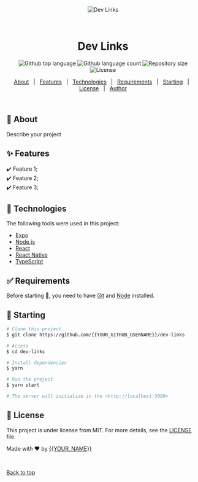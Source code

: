 <div align="center" id="top"> 
  <img src="./.github/app.gif" alt="Dev Links" />

&#xa0;

  <!-- <a href="https://devlinks.netlify.app">Demo</a> -->
</div>

<h1 align="center">Dev Links</h1>

<p align="center">
  <img alt="Github top language" src="https://img.shields.io/github/languages/top/{{YOUR_GITHUB_USERNAME}}/dev-links?color=56BEB8">

  <img alt="Github language count" src="https://img.shields.io/github/languages/count/{{YOUR_GITHUB_USERNAME}}/dev-links?color=56BEB8">

  <img alt="Repository size" src="https://img.shields.io/github/repo-size/{{YOUR_GITHUB_USERNAME}}/dev-links?color=56BEB8">

  <img alt="License" src="https://img.shields.io/github/license/{{YOUR_GITHUB_USERNAME}}/dev-links?color=56BEB8">

  <!-- <img alt="Github issues" src="https://img.shields.io/github/issues/{{YOUR_GITHUB_USERNAME}}/dev-links?color=56BEB8" /> -->

  <!-- <img alt="Github forks" src="https://img.shields.io/github/forks/{{YOUR_GITHUB_USERNAME}}/dev-links?color=56BEB8" /> -->

  <!-- <img alt="Github stars" src="https://img.shields.io/github/stars/{{YOUR_GITHUB_USERNAME}}/dev-links?color=56BEB8" /> -->
</p>

<!-- Status -->

<!-- <h4 align="center">
	🚧  Dev Links 🚀 Under construction...  🚧
</h4>

<hr> -->

<p align="center">
  <a href="#dart-about">About</a> &#xa0; | &#xa0; 
  <a href="#sparkles-features">Features</a> &#xa0; | &#xa0;
  <a href="#rocket-technologies">Technologies</a> &#xa0; | &#xa0;
  <a href="#white_check_mark-requirements">Requirements</a> &#xa0; | &#xa0;
  <a href="#checkered_flag-starting">Starting</a> &#xa0; | &#xa0;
  <a href="#memo-license">License</a> &#xa0; | &#xa0;
  <a href="https://github.com/{{YOUR_GITHUB_USERNAME}}" target="_blank">Author</a>
</p>

<br>

## :dart: About

Describe your project

## :sparkles: Features

:heavy_check_mark: Feature 1;\
:heavy_check_mark: Feature 2;\
:heavy_check_mark: Feature 3;

## :rocket: Technologies

The following tools were used in this project:

- [Expo](https://expo.io/)
- [Node.js](https://nodejs.org/en/)
- [React](https://pt-br.reactjs.org/)
- [React Native](https://reactnative.dev/)
- [TypeScript](https://www.typescriptlang.org/)

## :white_check_mark: Requirements

Before starting :checkered_flag:, you need to have [Git](https://git-scm.com) and [Node](https://nodejs.org/en/) installed.

## :checkered_flag: Starting

```bash
# Clone this project
$ git clone https://github.com/{{YOUR_GITHUB_USERNAME}}/dev-links

# Access
$ cd dev-links

# Install dependencies
$ yarn

# Run the project
$ yarn start

# The server will initialize in the <http://localhost:3000>
```

## :memo: License

This project is under license from MIT. For more details, see the [LICENSE](LICENSE.md) file.

Made with :heart: by <a href="https://github.com/{{YOUR_GITHUB_USERNAME}}" target="_blank">{{YOUR_NAME}}</a>

&#xa0;

<a href="#top">Back to top</a>
